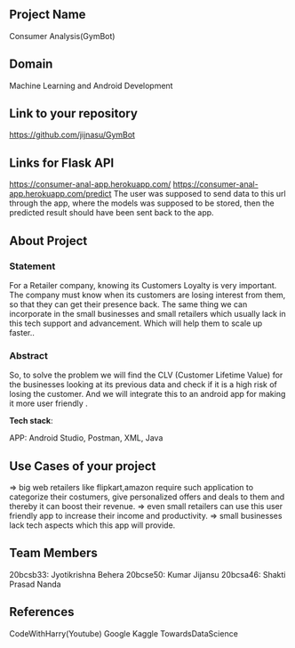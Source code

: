 ## Project Name

Consumer Analysis(GymBot)


## Domain

Machine Learning and Android Development 


## Link to your repository

https://github.com/jijnasu/GymBot


## Links for Flask API
https://consumer-anal-app.herokuapp.com/
https://consumer-anal-app.herokuapp.com/predict
The user was supposed to send data to this url through the app, where the models was supposed to be stored, then the predicted result should have been sent back to the app.



## About Project

### Statement
For a Retailer company, knowing its Customers Loyalty is very important. The company must know when its customers are losing interest from them, so that they can get their presence back. The same thing we can incorporate in the small businesses and small retailers which usually lack in this tech support and advancement. Which will help them to scale up faster.. 

### Abstract
So, to solve the problem we will find the CLV (Customer Lifetime Value) for the businesses looking at its previous data and check if it is a high risk of losing the customer. And we will integrate this to an android app for making it more user friendly .

**Tech stack**:

APP: Android Studio, Postman, XML, Java


## Use Cases of your project
=> big web retailers like flipkart,amazon require such application to categorize their costumers, give personalized offers and deals to them and thereby it can boost their revenue.
=> even small retailers can use this user friendly app to increase their income and productivity.
=> small businesses lack tech aspects which this app will provide.

## Team Members
20bcsb33: Jyotikrishna Behera
20bcse50: Kumar Jijansu
20bcsa46: Shakti Prasad Nanda

## References
CodeWithHarry(Youtube)
Google
Kaggle
TowardsDataScience
